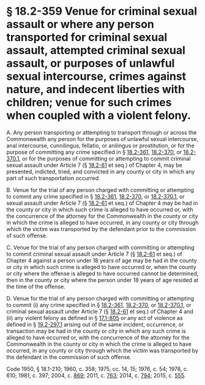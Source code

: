 # § 18.2-359 Venue for criminal sexual assault or where any person transported for criminal sexual assault, attempted criminal sexual assault, or purposes of unlawful sexual intercourse, crimes against nature, and indecent liberties with children; venue for such crimes when coupled with a violent felony.

<p>A. Any person transporting or attempting to transport through or across the Commonwealth any person for the purposes of unlawful sexual intercourse, anal intercourse, cunnilingus, fellatio, or anilingus or prostitution, or for the purpose of committing any crime specified in § <a href='http://law.lis.virginia.gov/vacode/18.2-361/'>18.2-361</a>, <a href='http://law.lis.virginia.gov/vacode/18.2-370/'>18.2-370</a>, or <a href='http://law.lis.virginia.gov/vacode/18.2-370.1/'>18.2-370.1</a>, or for the purposes of committing or attempting to commit criminal sexual assault under Article 7 (§ <a href='http://law.lis.virginia.gov/vacode/18.2-61/'>18.2-61</a> et seq.) of Chapter 4, may be presented, indicted, tried, and convicted in any county or city in which any part of such transportation occurred.</p><p>B. Venue for the trial of any person charged with committing or attempting to commit any crime specified in § <a href='http://law.lis.virginia.gov/vacode/18.2-361/'>18.2-361</a>, <a href='http://law.lis.virginia.gov/vacode/18.2-370/'>18.2-370</a>, or <a href='http://law.lis.virginia.gov/vacode/18.2-370.1/'>18.2-370.1</a>, or sexual assault under Article 7 (§ <a href='http://law.lis.virginia.gov/vacode/18.2-61/'>18.2-61</a> et seq.) of Chapter 4 may be had in the county or city in which such crime is alleged to have occurred or, with the concurrence of the attorney for the Commonwealth in the county or city in which the crime is alleged to have occurred, in any county or city through which the victim was transported by the defendant prior to the commission of such offense.</p><p>C. Venue for the trial of any person charged with committing or attempting to commit criminal sexual assault under Article 7 (§ <a href='http://law.lis.virginia.gov/vacode/18.2-61/'>18.2-61</a> et seq.) of Chapter 4 against a person under 18 years of age may be had in the county or city in which such crime is alleged to have occurred or, when the county or city where the offense is alleged to have occurred cannot be determined, then in the county or city where the person under 18 years of age resided at the time of the offense.</p><p>D. Venue for the trial of any person charged with committing or attempting to commit (i) any crime specified in § <a href='http://law.lis.virginia.gov/vacode/18.2-361/'>18.2-361</a>, <a href='http://law.lis.virginia.gov/vacode/18.2-370/'>18.2-370</a>, or <a href='http://law.lis.virginia.gov/vacode/18.2-370.1/'>18.2-370.1</a>, or criminal sexual assault under Article 7 (§ <a href='http://law.lis.virginia.gov/vacode/18.2-61/'>18.2-61</a> et seq.) of Chapter 4 and (ii) any violent felony as defined in § <a href='http://law.lis.virginia.gov/vacode/17.1-805/'>17.1-805</a> or any act of violence as defined in § <a href='http://law.lis.virginia.gov/vacode/19.2-297.1/'>19.2-297.1</a> arising out of the same incident, occurrence, or transaction may be had in the county or city in which any such crime is alleged to have occurred or, with the concurrence of the attorney for the Commonwealth in the county or city in which the crime is alleged to have occurred, in any county or city through which the victim was transported by the defendant in the commission of such offense.</p><p>Code 1950, § 18.1-210; 1960, c. 358; 1975, cc. 14, 15; 1976, c. 54; 1978, c. 610; 1981, c. 397; 2004, c. <a href='http://lis.virginia.gov/cgi-bin/legp604.exe?041+ful+CHAP0869'>869</a>; 2011, c. <a href='http://lis.virginia.gov/cgi-bin/legp604.exe?111+ful+CHAP0763'>763</a>; 2014, c. <a href='http://lis.virginia.gov/cgi-bin/legp604.exe?141+ful+CHAP0794'>794</a>; 2015, c. <a href='http://lis.virginia.gov/cgi-bin/legp604.exe?151+ful+CHAP0555'>555</a>.</p>